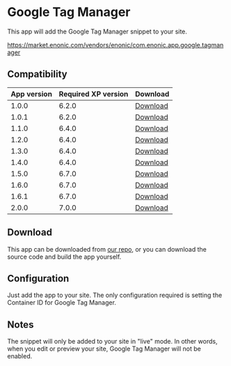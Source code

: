 # Google Tag Manager

This app will add the Google Tag Manager snippet to your site.

https://market.enonic.com/vendors/enonic/com.enonic.app.google.tagmanager

## Compatibility

| App version | Required XP version | Download |
| ----------- | ------------------- | -------- |
| 1.0.0 | 6.2.0 | [Download](http://repo.enonic.com/artifactory/public/com/enonic/app/google.tagmanager/1.0.0/google.tagmanager-1.0.0.jar) |
| 1.0.1 | 6.2.0 | [Download](http://repo.enonic.com/artifactory/public/com/enonic/app/google.tagmanager/1.0.1/google.tagmanager-1.0.1.jar) |
| 1.1.0 | 6.4.0 | [Download](http://repo.enonic.com/artifactory/public/com/enonic/app/google.tagmanager/1.1.0/google.tagmanager-1.1.0.jar) |
| 1.2.0 | 6.4.0 | [Download](http://repo.enonic.com/artifactory/public/com/enonic/app/google.tagmanager/1.2.0/google.tagmanager-1.2.0.jar) |
| 1.3.0 | 6.4.0 | [Download](http://repo.enonic.com/artifactory/public/com/enonic/app/google.tagmanager/1.3.0/google.tagmanager-1.3.0.jar) |
| 1.4.0 | 6.4.0 | [Download](http://repo.enonic.com/artifactory/public/com/enonic/app/google.tagmanager/1.4.0/google.tagmanager-1.4.0.jar) |
| 1.5.0 | 6.7.0 | [Download](http://repo.enonic.com/artifactory/public/com/enonic/app/google.tagmanager/1.5.0/google.tagmanager-1.5.0.jar) |
| 1.6.0 | 6.7.0 | [Download](http://repo.enonic.com/artifactory/public/com/enonic/app/google.tagmanager/1.6.0/google.tagmanager-1.6.0.jar) |
| 1.6.1 | 6.7.0 | [Download](http://repo.enonic.com/artifactory/public/com/enonic/app/google.tagmanager/1.6.1/google.tagmanager-1.6.1.jar) |
| 2.0.0 | 7.0.0 | [Download](http://repo.enonic.com/artifactory/public/com/enonic/app/google.tagmanager/2.0.0/google.tagmanager-2.0.0.jar) |

## Download

This app can be downloaded from [our repo](http://repo.enonic.com/public/com/enonic/app/google.tagmanager/), or you can download the source code and build the app yourself.

## Configuration

Just add the app to your site. The only configuration required is setting the Container ID for Google Tag Manager.

## Notes

The snippet will only be added to your site in "live" mode. In other words, when you edit or preview your site, Google Tag Manager will not be enabled.